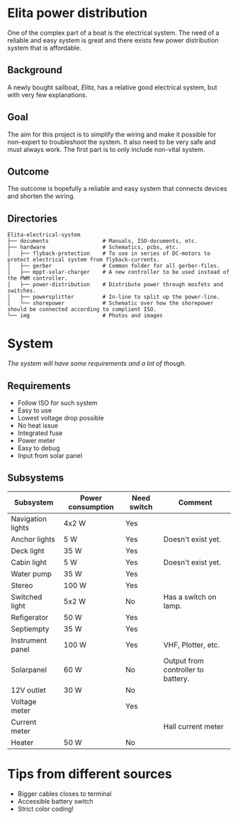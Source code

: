 # Elita power distribution
One of the complex part of a boat is the electrical system. The need of a reliable and easy system is great and there exists few power distribution system that is affordable. 

## Background
A newly bought sailboat, *Elita*, has a relative good electrical system, but with very few explanations. 

## Goal
The aim for this project is to simplify the wiring and make it possible for non-expert to troubleshoot the system. It also need to be very safe and must always work. The first part is to only include non-vital system. 

## Outcome 
The outcome is hopefully a reliable and easy system that connects devices and shorten the wiring. 

## Directories 
```
Elita-electrical-system
├── documents                 # Manuals, ISO-documents, etc.       
├── hardware                  # Schematics, pcbs, etc.
│   ├── flyback-protection    # To use in series of DC-motors to protect electrical system from flyback-currents.
│   ├── gerber                # Common folder for all gerber-files.
│   ├── mppt-solar-charger    # A new controller to be used instead of the PWM controller.
│   ├── power-distribution    # Distribute power through mosfets and switches.
│   ├── powersplitter         # In-line to split up the power-line.
│   └── shorepower            # Schematic over how the shorepower should be connected according to complient ISO.         
└── img                       # Photos and images 
  ```


# System 
*The system will have some requirements and a lot of though.*

## Requirements
- Follow ISO for such system
- Easy to use
- Lowest voltage drop possible
- No heat issue
- Integrated fuse
- Power meter 
- Easy to debug 
- Input from solar panel

## Subsystems

| Subsystem                | Power consumption     | Need switch           | Comment                          |
| --------------------- | --------------------- | --------------------- | ----------------------------------- | 
| Navigation lights     | 4x2 W                 | Yes                   |                                     |
| Anchor lights         | 5 W                   | Yes                   | Doesn't exist yet.                  |
| Deck light            | 35 W                  | Yes                   |                                     |
| Cabin light           | 5 W                   | Yes                   | Doesn't exist yet.                  |
| Water pump            | 35 W                  | Yes                   |                                     |
| Stereo                | 100 W                 | Yes                   |                                     |
| Switched light        | 5x2 W                 | No                    | Has a switch on lamp.               |
| Refigerator           | 50 W                  | Yes                   |                                     |
| Septiempty            | 35 W                  | Yes                   |                                     |
| Instrument panel      | 100 W                 | Yes                   | VHF, Plotter, etc.                  |
| Solarpanel            | 60 W                  | No                    | Output from controller to battery.  |
| 12V outlet            | 30 W                  | No                    |                                     |
| Voltage meter         |                       | Yes                   |                                     |
| Current meter         |                       |                       | Hall current meter                  |
| Heater                | 50 W                  | No                    |                                     |



# Tips from different sources
- Bigger cables closes to terminal
- Accessible battery switch
- Strict color coding!  

